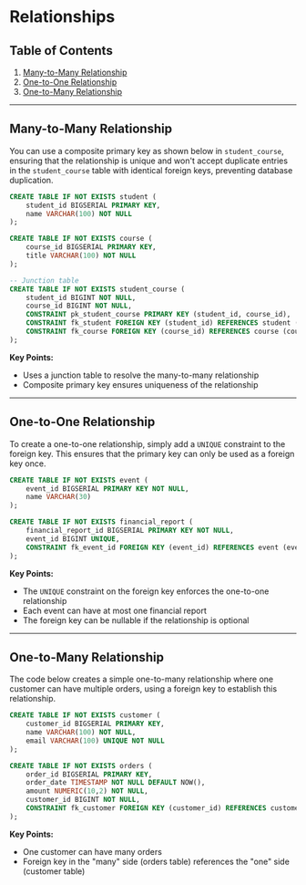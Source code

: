 # Relationships

## Table of Contents

1. [Many-to-Many Relationship](#many-to-many-relationship)
2. [One-to-One Relationship](#one-to-one-relationship)
3. [One-to-Many Relationship](#one-to-many-relationship)

---

## Many-to-Many Relationship

You can use a composite primary key as shown below in `student_course`, ensuring that the relationship is unique and won't accept duplicate entries in the `student_course` table with identical foreign keys, preventing database duplication.

```sql
CREATE TABLE IF NOT EXISTS student (
    student_id BIGSERIAL PRIMARY KEY,
    name VARCHAR(100) NOT NULL
);

CREATE TABLE IF NOT EXISTS course (
    course_id BIGSERIAL PRIMARY KEY,
    title VARCHAR(100) NOT NULL
);

-- Junction table
CREATE TABLE IF NOT EXISTS student_course (
    student_id BIGINT NOT NULL,
    course_id BIGINT NOT NULL,
    CONSTRAINT pk_student_course PRIMARY KEY (student_id, course_id),
    CONSTRAINT fk_student FOREIGN KEY (student_id) REFERENCES student (student_id),
    CONSTRAINT fk_course FOREIGN KEY (course_id) REFERENCES course (course_id)
);
```

**Key Points:**
- Uses a junction table to resolve the many-to-many relationship
- Composite primary key ensures uniqueness of the relationship

---

## One-to-One Relationship

To create a one-to-one relationship, simply add a `UNIQUE` constraint to the foreign key. This ensures that the primary key can only be used as a foreign key once.

```sql
CREATE TABLE IF NOT EXISTS event (
    event_id BIGSERIAL PRIMARY KEY NOT NULL,
    name VARCHAR(30)
);

CREATE TABLE IF NOT EXISTS financial_report (
    financial_report_id BIGSERIAL PRIMARY KEY NOT NULL,
    event_id BIGINT UNIQUE,
    CONSTRAINT fk_event_id FOREIGN KEY (event_id) REFERENCES event (event_id)
);
```

**Key Points:**
- The `UNIQUE` constraint on the foreign key enforces the one-to-one relationship
- Each event can have at most one financial report
- The foreign key can be nullable if the relationship is optional

---

## One-to-Many Relationship

The code below creates a simple one-to-many relationship where one customer can have multiple orders, using a foreign key to establish this relationship.

```sql
CREATE TABLE IF NOT EXISTS customer (
    customer_id BIGSERIAL PRIMARY KEY,
    name VARCHAR(100) NOT NULL,
    email VARCHAR(100) UNIQUE NOT NULL
);

CREATE TABLE IF NOT EXISTS orders (
    order_id BIGSERIAL PRIMARY KEY,
    order_date TIMESTAMP NOT NULL DEFAULT NOW(),
    amount NUMERIC(10,2) NOT NULL,
    customer_id BIGINT NOT NULL,
    CONSTRAINT fk_customer FOREIGN KEY (customer_id) REFERENCES customer (customer_id)
);
```

**Key Points:**
- One customer can have many orders
- Foreign key in the "many" side (orders table) references the "one" side (customer table)